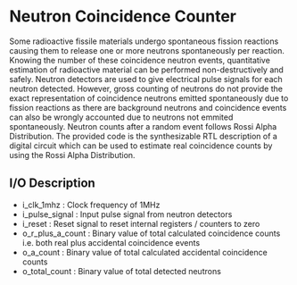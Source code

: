 # Neutron Coincidence Counter
Some radioactive fissile materials undergo spontaneous fission reactions causing them to release one or more neutrons spontaneously per reaction. 
Knowing the number of these coincidence neutron events, quantitative estimation of radioactive material can be performed non-destructively and safely.
Neutron detectors are used to give electrical pulse signals for each neutron detected. However, gross counting of neutrons do not provide the exact representation of
coincidence neutrons emitted spontaneously due to fission reactions as there are background neutrons and coincidence events can also be wrongly accounted due to
neutrons not emmited spontaneously. Neutron counts after a random event follows Rossi Alpha Distribution. The provided code is the synthesizable  RTL description of a digital circuit which can be used to estimate real coincidence counts by using the Rossi Alpha Distribution.
## I/O Description
- i_clk_1mhz		: Clock frequency of 1MHz
- i_pulse_signal	: Input pulse signal from neutron detectors
- i_reset			: Reset signal to reset internal registers / counters to zero
- o_r_plus_a_count	: Binary value of total calculated coincidence counts i.e. both real plus accidental coincidence events
- o_a_count			: Binary value of total calculated accidental coincidence counts
- o_total_count		: Binary value of total detected neutrons
